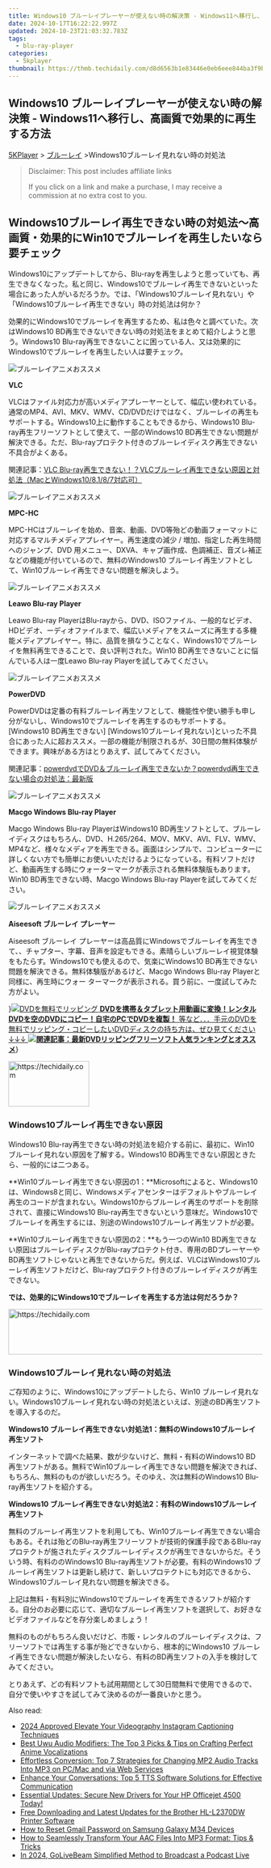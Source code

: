 ```yaml
---
title: Windows10 ブルーレイプレーヤーが使えない時の解決策 - Windows11へ移行し、高画質で効果的に再生する方法
date: 2024-10-17T16:22:22.997Z
updated: 2024-10-23T21:03:32.783Z
tags:
  - blu-ray-player
categories:
  - 5kplayer
thumbnail: https://thmb.techidaily.com/d8d6563b1e83446e0eb6eee844ba3f9b3df6929eaff9c17a0488818cf8023092.jpg
---
```


## Windows10 ブルーレイプレーヤーが使えない時の解決策 - Windows11へ移行し、高画質で効果的に再生する方法

[5KPlayer](https://tools.techidaily.com/5kplayer/products/) \> [ブルーレイ](https://tools.techidaily.com/5kplayer/video-music-player/) \>Windows10ブルーレイ見れない時の対処法

>  Disclaimer: This post includes affiliate links
>
>  If you click on a link and make a purchase, I may receive a commission at no extra cost to you.
>

## Windows10ブルーレイ再生できない時の対処法～高画質・効果的にWin10でブルーレイを再生したいなら要チェック

Windows10にアップデートしてから、Blu-rayを再生しようと思っていても、再生できなくなった。私と同じ、Windows10でブルーレイ再生できないといった場合にあった人がいるだろうか。では、「Windows10ブルーレイ見れない」や「Windows10ブルーレイ再生できない」時の対処法は何か？

効果的にWindows10でブルーレイを再生するため、私は色々と調べていた。次はWindows10 BD再生できないできない時の対処法をまとめて紹介しようと思う。Windows10 Blu-ray再生できないことに困っている人、又は効果的にWindows10でブルーレイを再生したい人は要チェック。 

![ブルーレイアニメおススメ](https://www.5kplayer.com/blu-ray-player-jp/img/vlc.jpg)

**VLC**

VLCはファイル対応力が高いメディアプレーヤーとして、幅広い使われている。通常のMP4、AVI、MKV、WMV、CD/DVDだけではなく、ブルーレイの再生もサポートする。Windows10上に動作することもできるから、Windows10 Blu-ray再生フリーソフトとして使えて、一部のWindows10 BD再生できない問題が解決できる。ただ、Blu-rayプロテクト付きのブルーレイディスク再生できない不具合がよくある。 

 関連記事：[VLC Blu-ray再生できない！？VLCブルーレイ再生できない原因と対処法（MacとWindows10/8.1/8/7対応可）](https://tools.techidaily.com/5kplayer/products/)

![ブルーレイアニメおススメ](https://www.5kplayer.com/blu-ray-player-jp/img/mpc-hc.jpg)

**MPC-HC**

MPC-HCはブルーレイを始め、音楽、動画、DVD等殆どの動画フォーマットに対応するマルチメディアプレイヤー。再生速度の減少 / 増加、指定した再生時間へのジャンプ、DVD 用メニュー、DXVA、キャプ画作成、色調補正、音ズレ補正などの機能が付いているので、無料のWindows10 ブルーレイ再生ソフトとして、Win10ブルーレイ再生できない問題を解決しよう。

![ブルーレイアニメおススメ](https://www.5kplayer.com/blu-ray-player-jp/img/leawo.jpg)

**Leawo Blu-ray Player**

Leawo Blu-ray PlayerはBlu-rayから、DVD、ISOファイル、一般的なビデオ、HDビデオ、ーディオファイルまで、幅広いメディアをスムーズに再生する多機能メディアプレイヤー。特に、品質を損なうことなく、Windows10でブルーレイを無料再生できることで、良い評判された。Win10 BD再生できないことに悩んでいる人は一度Leawo Blu-ray Playerを試してみてください。 

![ブルーレイアニメおススメ](https://www.5kplayer.com/blu-ray-player-jp/img/powerdvd-1.png)

**PowerDVD**

PowerDVDは定番の有料ブルーレイ再生ソフとして、機能性や使い勝手も申し分がないし、Windows10でブルーレイを再生するのもサポートする。\[Windows10 BD再生できない\] \[Windows10ブルーレイ見れない\]といった不具合にあった人に超おススメ。一部の機能が制限されるが、30日間の無料体験ができます。興味がある方はとりあえず、試してみてください。  
  
関連記事：[powerdvdでDVD＆ブルーレイ再生できないか？powerdvd再生できない場合の対処法：最新版](https://tools.techidaily.com/5kplayer/video-music-player/) 

![ブルーレイアニメおススメ](https://www.5kplayer.com/blu-ray-player-jp/img/macgo-1.png)

**Macgo Windows Blu-ray Player**

Macgo Windows Blu-ray PlayerはWindows10 BD再生ソフトとして、ブルーレイディスクはもちろん、DVD、H.265/264、MOV、MKV、AVI、FLV、WMV、MP4など、様々なメディアを再生できる。画面はシンプルで、コンピューターに詳しくない方でも簡単にお使いいただけるようになっている。有料ソフトだけど、動画再生する時にウォーターマークが表示される無料体験版もあります。Win10 BD再生できない時、Macgo Windows Blu-ray Playerを試してみてください。

![ブルーレイアニメおススメ](https://www.5kplayer.com/blu-ray-player-jp/img/aiseesoft-1.png)

**Aiseesoft ブルーレイ プレーヤー**

Aiseesoft ブルーレイ プレーヤーは高品質にWindowsでブルーレイを再生できて、、チャプター、字幕、音声を設定もできる。素晴らしいブルーレイ視覚体験をもたらす。Windows10でも使えるので、気楽にWindows10 BD再生できない問題を解決できる。無料体験版があるけど、Macgo Windows Blu-ray Playerと同様に、再生時にウォー ターマークが表示される。買う前に、一度試してみた方がよい。 

}[![DVDを無料でリッピング](https://www.5kplayer.com/blu-ray-player-jp/img/dvd-copy.jpg) **DVDを携帯＆タブレット用動画に変換！レンタルDVDを空のDVDにコピー！自宅のPCでDVDを複製！** 等など．．．手元のDVDを無料でリッピング・コピーしたいDVDディスクの持ち方は、ぜひ見てください↓↓↓ ![](https://www.5kplayer.com/blu-ray-player-jp/img/hot.gif)**関連記事：最新DVDリッピングフリーソフト人気ランキングとオススメ**](https://www.winxdvd.com/blog/powerful-top-free-dvd-ripper.htm?utm%5Fsource=seo-5kp&utm%5Fcampaign=top-ripper)}

<!-- affiliate ads begin -->
<a href="https://review-au.sjv.io/c/5597632/2098700/14409" target="_top" id="2098700">
  <img src="//a.impactradius-go.com/display-ad/14409-2098700" border="0" alt="https://techidaily.com" width="160" height="90"/>
</a>
<img height="0" width="0" src="https://review-au.sjv.io/i/5597632/2098700/14409" style="position:absolute;visibility:hidden;" border="0" />
<!-- affiliate ads end -->

### Windows10ブルーレイ再生できない原因

Windows10 Blu-ray再生できない時の対処法を紹介する前に、最初に、Win10 ブルーレイ見れない原因を了解する。Windows10 BD再生できない原因ときたら、一般的には二つある。 

**Win10ブルーレイ再生できない原因の1：**Microsoftによると、Windows10は、Windows8と同じ、Windowsメディアセンターはデフォルトやブルーレイ再生のコードが含まれない。Windows10からブルーレイ再生のサポートを削除されて、直接にWindows10 Blu-ray再生できないという意味だ。Windows10でブルーレイを再生するには、別途のWindows10ブルーレイ再生ソフトが必要。

**Win10ブルーレイ再生できない原因の2：**もう一つのWin10 BD再生できない原因はブルーレイディスクがBlu-rayプロテクト付き、専用のBDプレーヤーやBD再生ソフトじゃないと再生できないからだ。例えば、VLCはWindows10ブルーレイ再生ソフトだけど、Blu-rayプロテクト付きのブルーレイディスクが再生できない。

**では、効果的にWindows10でブルーレイを再生する方法は何だろうか？**

<!-- affiliate ads begin -->
<a href="https://appsumo.8odi.net/c/5597632/2151864/7443" target="_top" id="2151864">
  <img src="//a.impactradius-go.com/display-ad/7443-2151864" border="0" alt="https://techidaily.com" width="600" height="90"/>
</a>
<img height="0" width="0" src="https://appsumo.8odi.net/i/5597632/2151864/7443" style="position:absolute;visibility:hidden;" border="0" />
<!-- affiliate ads end -->

### Windows10ブルーレイ見れない時の対処法

ご存知のように、Windows10にアップデートしたら、Win10 ブルーレイ見れない。Windows10ブルーレイ見れない時の対処法といえば、別途のBD再生ソフトを導入するのだ。 

**Windows10 ブルーレイ再生できない対処法1：無料のWindows10ブルーレイ再生ソフト**

インターネットで調べた結果、数が少ないけど、無料・有料のWindows10 BD再生ソフトがある。無料でWin10ブルーレイ再生できない問題を解決できれば、もちろん、無料のものが欲しいだろう。そのゆえ、次は無料のWindows10 Blu-ray再生ソフトを紹介する。

**Windows10 ブルーレイ再生できない対処法2：有料のWindows10ブルーレイ再生ソフト**

無料のブルーレイ再生ソフトを利用しても、Win10ブルーレイ再生できない場合もある。それは殆どのBlu-ray再生フリーソフトが技術的保護手段であるBlu-rayプロテクトが施されたディスクブルーレイディスクが再生できないからだ。そういう時、有料ののWindows10 Blu-ray再生ソフトが必要。有料のWindows10 ブルーレイ再生ソフトは更新し続けて、新しいプロテクトにも対応できるから、Windows10ブルーレイ見れない問題を解決できる。

上記は無料・有料別にWindows10でブルーレイを再生できるソフトが紹介する。自分のお必要に応じて、適切なブルーレイ再生ソフトを選択して、お好きなビデオファイルなどを存分楽しめましょう！

無料のものがもちろん良いだけど、市販・レンタルのブルーレイディスクは、フリーソフトでは再生する事が殆どできないから、根本的にWindows10 ブルーレイ再生できない問題が解決したいなら、有料のBD再生ソフトの入手を検討してみてください。

とりあえず、どの有料ソフトも試用期間として30日間無料で使用できるので、自分で使いやすさを試してみて決めるのが一番良いかと思う。

<ins class="adsbygoogle"
     style="display:block"
     data-ad-format="autorelaxed"
     data-ad-client="ca-pub-7571918770474297"
     data-ad-slot="1223367746"></ins>

<ins class="adsbygoogle"
     style="display:block"
     data-ad-client="ca-pub-7571918770474297"
     data-ad-slot="8358498916"
     data-ad-format="auto"
     data-full-width-responsive="true"></ins>

<span class="atpl-alsoreadstyle">Also read:</span>
<div><ul>
<li><a href="https://instagram-clips.techidaily.com/2024-approved-elevate-your-videography-instagram-captioning-techniques/"><u>2024 Approved Elevate Your Videography Instagram Captioning Techniques</u></a></li>
<li><a href="https://media-tips.techidaily.com/best-uwu-audio-modifiers-the-top-3-picks-and-tips-on-crafting-perfect-anime-vocalizations/"><u>Best Uwu Audio Modifiers: The Top 3 Picks & Tips on Crafting Perfect Anime Vocalizations</u></a></li>
<li><a href="https://media-tips.techidaily.com/effortless-conversion-top-7-strategies-for-changing-mp2-audio-tracks-into-mp3-on-pcmac-and-via-web-services/"><u>Effortless Conversion: Top 7 Strategies for Changing MP2 Audio Tracks Into MP3 on PC/Mac and via Web Services</u></a></li>
<li><a href="https://media-tips.techidaily.com/enhance-your-conversations-top-5-tts-software-solutions-for-effective-communication/"><u>Enhance Your Conversations: Top 5 TTS Software Solutions for Effective Communication</u></a></li>
<li><a href="https://win-amazing.techidaily.com/essential-updates-secure-new-drivers-for-your-hp-officejet-4500-today/"><u>Essential Updates: Secure New Drivers for Your HP Officejet 4500 Today!</u></a></li>
<li><a href="https://hardware-help.techidaily.com/free-downloading-and-latest-updates-for-the-brother-hl-l2370dw-printer-software/"><u>Free Downloading and Latest Updates for the Brother HL-L2370DW Printer Software</u></a></li>
<li><a href="https://android-unlock.techidaily.com/how-to-reset-gmail-password-on-samsung-galaxy-m34-devices-by-drfone-android/"><u>How to Reset Gmail Password on Samsung Galaxy M34 Devices</u></a></li>
<li><a href="https://media-tips.techidaily.com/how-to-seamlessly-transform-your-aac-files-into-mp3-format-tips-and-tricks/"><u>How to Seamlessly Transform Your AAC Files Into MP3 Format: Tips & Tricks</u></a></li>
<li><a href="https://fox-direct.techidaily.com/in-2024-golivebeam-simplified-method-to-broadcast-a-podcast-live/"><u>In 2024, GoLiveBeam Simplified Method to Broadcast a Podcast Live</u></a></li>
</ul></div>

